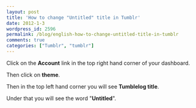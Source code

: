 ```yaml
---
layout: post
title: 'How to change "Untitled" title in Tumblr'
date: 2012-1-3
wordpress_id: 2596
permalink: /blog/english-how-to-change-untitled-title-in-tumblr
comments: true
categories: ["Tumblr", "tumblr"]
---
```

Click on the <strong>Account</strong> link in the top right hand corner of your dashboard.

Then click on <strong>theme</strong>.

Then in the top left hand corner you will see <strong>Tumblelog title</strong>.

Under that you will see the word "<strong>Untitled</strong>".
